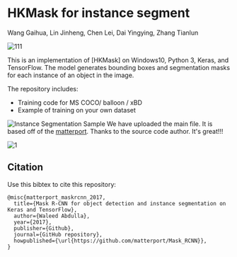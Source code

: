 
# HKMask for instance segment
Wang Gaihua,  Lin Jinheng,  Chen Lei,   Dai Yingying,   Zhang Tianlun

![111](https://user-images.githubusercontent.com/52806183/145698950-9bda091f-572b-43e8-942d-7993fe9c0173.png)

This is an implementation of [HKMask] on Windows10, Python 3, Keras, and TensorFlow. The model generates bounding boxes and segmentation masks for each instance of an object in the image. 

The repository includes:
* Training code for MS COCO/ balloon /  xBD
* Example of training on your own dataset

![Instance Segmentation Sample](assets/street.png)
We have uploaded the main file.  It is based off of the [matterport](https://github.com/matterport/Mask_RCNN). Thanks to the source code author. It's great!!!


![1](https://user-images.githubusercontent.com/52806183/145698987-64a64ce2-1bc5-4214-ac7b-e30bbaa91803.png)

## Citation
Use this bibtex to cite this repository:
```
@misc{matterport_maskrcnn_2017,
  title={Mask R-CNN for object detection and instance segmentation on Keras and TensorFlow},
  author={Waleed Abdulla},
  year={2017},
  publisher={Github},
  journal={GitHub repository},
  howpublished={\url{https://github.com/matterport/Mask_RCNN}},
}
```

